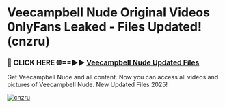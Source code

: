 # Veecampbell Nude Original Videos 0nlyFans Leaked - Files Updated! (cnzru)

<h3>🔴 CLICK HERE 🌐==►► <a href="https://tinyurl.com/yc6ubb5a" rel="nofollow">Veecampbell Nude Updated Files</a></h3>

Get Veecampbell Nude and all content. Now you can access all videos and pictures of Veecampbell Nude. New Updated Files 2025!

[![cnzru](https://i.imgur.com/7eu0CRL.gif)](https://tinyurl.com/yc6ubb5a)
